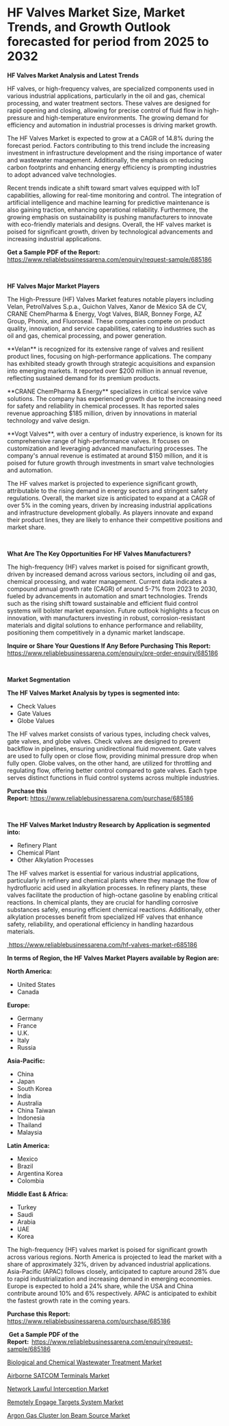 <p><h1>HF Valves Market Size, Market Trends, and Growth Outlook forecasted for period from 2025 to 2032</h1></p><p><strong>HF Valves Market Analysis and Latest Trends</strong></p>
<p><p>HF valves, or high-frequency valves, are specialized components used in various industrial applications, particularly in the oil and gas, chemical processing, and water treatment sectors. These valves are designed for rapid opening and closing, allowing for precise control of fluid flow in high-pressure and high-temperature environments. The growing demand for efficiency and automation in industrial processes is driving market growth.</p><p>The HF Valves Market is expected to grow at a CAGR of 14.8% during the forecast period. Factors contributing to this trend include the increasing investment in infrastructure development and the rising importance of water and wastewater management. Additionally, the emphasis on reducing carbon footprints and enhancing energy efficiency is prompting industries to adopt advanced valve technologies.</p><p>Recent trends indicate a shift toward smart valves equipped with IoT capabilities, allowing for real-time monitoring and control. The integration of artificial intelligence and machine learning for predictive maintenance is also gaining traction, enhancing operational reliability. Furthermore, the growing emphasis on sustainability is pushing manufacturers to innovate with eco-friendly materials and designs. Overall, the HF valves market is poised for significant growth, driven by technological advancements and increasing industrial applications.</p></p>
<p><strong>Get a Sample PDF of the Report:&nbsp;</strong> <a href="https://www.reliablebusinessarena.com/enquiry/request-sample/685186?utm_campaign=1943&utm_medium=2&utm_source=Github&utm_content=ia&utm_term=08012025&utm_id=hf-valves">https://www.reliablebusinessarena.com/enquiry/request-sample/685186</a></p>
<p>&nbsp;</p>
<p><strong>HF Valves Major Market Players</strong></p>
<p><p>The High-Pressure (HF) Valves Market features notable players including Velan, PetrolValves S.p.a., Guichon Valves, Xanor de México SA de CV, CRANE ChemPharma & Energy, Vogt Valves, BIAR, Bonney Forge, AZ Group, Phonix, and Fluoroseal. These companies compete on product quality, innovation, and service capabilities, catering to industries such as oil and gas, chemical processing, and power generation.</p><p>**Velan** is recognized for its extensive range of valves and resilient product lines, focusing on high-performance applications. The company has exhibited steady growth through strategic acquisitions and expansion into emerging markets. It reported over $200 million in annual revenue, reflecting sustained demand for its premium products.</p><p>**CRANE ChemPharma & Energy** specializes in critical service valve solutions. The company has experienced growth due to the increasing need for safety and reliability in chemical processes. It has reported sales revenue approaching $185 million, driven by innovations in material technology and valve design.</p><p>**Vogt Valves**, with over a century of industry experience, is known for its comprehensive range of high-performance valves. It focuses on customization and leveraging advanced manufacturing processes. The company's annual revenue is estimated at around $150 million, and it is poised for future growth through investments in smart valve technologies and automation.</p><p>The HF valves market is projected to experience significant growth, attributable to the rising demand in energy sectors and stringent safety regulations. Overall, the market size is anticipated to expand at a CAGR of over 5% in the coming years, driven by increasing industrial applications and infrastructure development globally. As players innovate and expand their product lines, they are likely to enhance their competitive positions and market share.</p></p>
<p>&nbsp;</p>
<p><strong>What Are The Key Opportunities For HF Valves Manufacturers?</strong></p>
<p><p>The high-frequency (HF) valves market is poised for significant growth, driven by increased demand across various sectors, including oil and gas, chemical processing, and water management. Current data indicates a compound annual growth rate (CAGR) of around 5-7% from 2023 to 2030, fueled by advancements in automation and smart technologies. Trends such as the rising shift toward sustainable and efficient fluid control systems will bolster market expansion. Future outlook highlights a focus on innovation, with manufacturers investing in robust, corrosion-resistant materials and digital solutions to enhance performance and reliability, positioning them competitively in a dynamic market landscape.</p></p>
<p><strong>Inquire or Share Your Questions If Any Before Purchasing This Report:</strong> <a href="https://www.reliablebusinessarena.com/enquiry/pre-order-enquiry/685186?utm_campaign=1943&utm_medium=2&utm_source=Github&utm_content=ia&utm_term=08012025&utm_id=hf-valves">https://www.reliablebusinessarena.com/enquiry/pre-order-enquiry/685186</a></p>
<p>&nbsp;</p>
<p><strong>Market Segmentation</strong></p>
<p><strong>The HF Valves Market Analysis by types is segmented into:</strong></p>
<p><ul><li>Check Values</li><li>Gate Values</li><li>Globe Values</li></ul></p>
<p><p>The HF valves market consists of various types, including check valves, gate valves, and globe valves. Check valves are designed to prevent backflow in pipelines, ensuring unidirectional fluid movement. Gate valves are used to fully open or close flow, providing minimal pressure drop when fully open. Globe valves, on the other hand, are utilized for throttling and regulating flow, offering better control compared to gate valves. Each type serves distinct functions in fluid control systems across multiple industries.</p></p>
<p><strong>Purchase this Report:&nbsp;</strong><a href="https://www.reliablebusinessarena.com/purchase/685186?utm_campaign=1943&utm_medium=2&utm_source=Github&utm_content=ia&utm_term=08012025&utm_id=hf-valves">https://www.reliablebusinessarena.com/purchase/685186</a></p>
<p>&nbsp;</p>
<p><strong>The HF Valves Market Industry Research by Application is segmented into:</strong></p>
<p><ul><li>Refinery Plant</li><li>Chemical Plant</li><li>Other Alkylation Processes</li></ul></p>
<p><p>The HF valves market is essential for various industrial applications, particularly in refinery and chemical plants where they manage the flow of hydrofluoric acid used in alkylation processes. In refinery plants, these valves facilitate the production of high-octane gasoline by enabling critical reactions. In chemical plants, they are crucial for handling corrosive substances safely, ensuring efficient chemical reactions. Additionally, other alkylation processes benefit from specialized HF valves that enhance safety, reliability, and operational efficiency in handling hazardous materials.</p></p>
<p><a href="https://www.reliablebusinessarena.com/hf-valves-market-r685186?utm_campaign=1943&utm_medium=2&utm_source=Github&utm_content=ia&utm_term=08012025&utm_id=hf-valves">&nbsp;https://www.reliablebusinessarena.com/hf-valves-market-r685186</a></p>
<p><strong>In terms of Region, the HF Valves Market Players available by Region are:</strong></p>
<p>
    <p> <strong> North America: </strong>
        <ul>
            <li>United States</li>
            <li>Canada</li>
        </ul>
        </p> 
    <p> <strong> Europe: </strong>
        <ul>
            <li>Germany</li>
            <li>France</li>
            <li>U.K.</li>
            <li>Italy</li>
            <li>Russia</li>
        </ul>
        </p> 
    <p> <strong> Asia-Pacific: </strong>
        <ul>
            <li>China</li>
            <li>Japan</li>
            <li>South Korea</li>
            <li>India</li>
            <li>Australia</li>
            <li>China Taiwan</li>
            <li>Indonesia</li>
            <li>Thailand</li>
            <li>Malaysia</li>
        </ul>
        </p> 
    <p> <strong> Latin America: </strong>
        <ul>
            <li>Mexico</li>
            <li>Brazil</li>
            <li>Argentina Korea</li>
            <li>Colombia</li>
        </ul>
        </p> 
    <p> <strong> Middle East & Africa: </strong>
        <ul>
            <li>Turkey</li>
            <li>Saudi</li>
            <li>Arabia</li>
            <li>UAE</li>
            <li>Korea</li>
        </ul>
    </p>
    </p>
<p><p>The high-frequency (HF) valves market is poised for significant growth across various regions. North America is projected to lead the market with a share of approximately 32%, driven by advanced industrial applications. Asia-Pacific (APAC) follows closely, anticipated to capture around 28% due to rapid industrialization and increasing demand in emerging economies. Europe is expected to hold a 24% share, while the USA and China contribute around 10% and 6% respectively. APAC is anticipated to exhibit the fastest growth rate in the coming years.</p></p>
<p><strong>Purchase this Report: </strong><a href="https://www.reliablebusinessarena.com/purchase/685186?utm_campaign=1943&utm_medium=2&utm_source=Github&utm_content=ia&utm_term=08012025&utm_id=hf-valves">https://www.reliablebusinessarena.com/purchase/685186</a></p>
<p>&nbsp;<strong>Get a Sample PDF of the Report:&nbsp;&nbsp;</strong><a href="https://www.reliablebusinessarena.com/enquiry/request-sample/685186?utm_campaign=1943&utm_medium=2&utm_source=Github&utm_content=ia&utm_term=08012025&utm_id=hf-valves">https://www.reliablebusinessarena.com/enquiry/request-sample/685186</a></p>
<p><strong></strong></p>
<p><p><a href="https://www.linkedin.com/pulse/biological-chemical-wastewater-treatment-market-analysis-future-erpkf?utm_campaign=1943&utm_medium=2&utm_source=Github&utm_content=ia&utm_term=08012025&utm_id=hf-valves">Biological and Chemical Wastewater Treatment Market</a></p><p><a href="https://www.linkedin.com/pulse/navigating-airborne-satcom-terminals-market-expert-analysis-forecast-bnktf?utm_campaign=1943&utm_medium=2&utm_source=Github&utm_content=ia&utm_term=08012025&utm_id=hf-valves">Airborne SATCOM Terminals Market</a></p><p><a href="https://www.linkedin.com/pulse/network-lawful-interception-market-size-types-share-forecast-grx2f?utm_campaign=1943&utm_medium=2&utm_source=Github&utm_content=ia&utm_term=08012025&utm_id=hf-valves">Network Lawful Interception Market</a></p><p><a href="https://www.linkedin.com/pulse/remotely-engage-targets-system-market-outlook-2025-2032-company-profiles-vo1bf?utm_campaign=1943&utm_medium=2&utm_source=Github&utm_content=ia&utm_term=08012025&utm_id=hf-valves">Remotely Engage Targets System Market</a></p><p><a href="https://www.linkedin.com/pulse/comprehensive-overview-argon-gas-cluster-ion-beam-source-jrwwf?utm_campaign=1943&utm_medium=2&utm_source=Github&utm_content=ia&utm_term=08012025&utm_id=hf-valves">Argon Gas Cluster Ion Beam Source Market</a></p></p>
